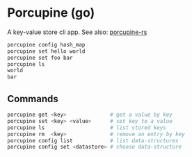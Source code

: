 # Porcupine (go)

A key-value store cli app. See also: [porcupine-rs](https://github.com/hailelagi/porcupine-rs)

```zsh
porcupine config hash_map
porcupine set hello world
porcupine set foo bar
porcupine ls
world
bar
```

## Commands

```zsh
porcupine get <key>              # get a value by key
porcupine set <key> <value>      # set key to a value
porcupine ls                     # list stored keys
porcupine rm  <key>              # remove an entry by key
porcupine config list            # list data-structures
porcupine config set <datastore> # choose data-structure 
```
